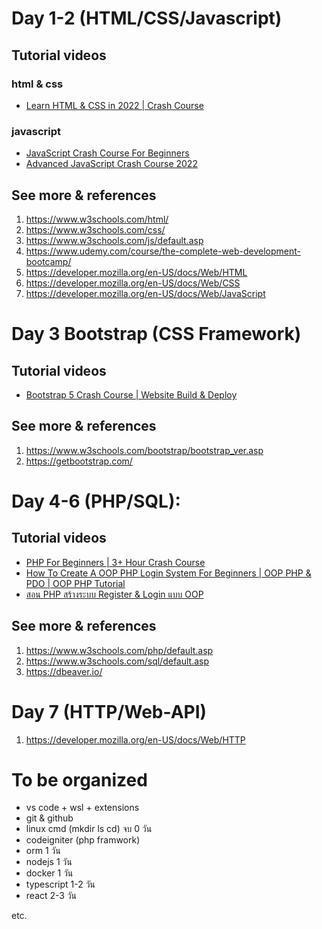 # Day 1-2 (HTML/CSS/Javascript)

## Tutorial videos
### html & css
- [Learn HTML & CSS in 2022 | Crash Course](https://www.youtube.com/watch?v=gXLjWRteuWI&ab_channel=DesignCourse)
### javascript
- [JavaScript Crash Course For Beginners](https://www.youtube.com/watch?v=hdI2bqOjy3c&ab_channel=TraversyMedia)
- [Advanced JavaScript Crash Course 2022](https://www.youtube.com/watch?v=R9I85RhI7Cg&ab_channel=Codevolution)

## See more & references
1. https://www.w3schools.com/html/
2. https://www.w3schools.com/css/
3. https://www.w3schools.com/js/default.asp
4. https://www.udemy.com/course/the-complete-web-development-bootcamp/
5. https://developer.mozilla.org/en-US/docs/Web/HTML
6. https://developer.mozilla.org/en-US/docs/Web/CSS
7. https://developer.mozilla.org/en-US/docs/Web/JavaScript

# Day 3 Bootstrap (CSS Framework)
## Tutorial videos
- [Bootstrap 5 Crash Course | Website Build & Deploy](https://www.youtube.com/watch?v=4sosXZsdy-s)

## See more & references
1. https://www.w3schools.com/bootstrap/bootstrap_ver.asp
2. https://getbootstrap.com/


# Day 4-6 (PHP/SQL):
## Tutorial videos
- [PHP For Beginners | 3+ Hour Crash Course](https://www.youtube.com/watch?v=BUCiSSyIGGU)
- [How To Create A OOP PHP Login System For Beginners | OOP PHP & PDO | OOP PHP Tutorial](https://www.youtube.com/watch?v=BaEm2Qv14oU)
- [สอน PHP สร้างระบบ Register & Login แบบ OOP](https://www.youtube.com/watch?v=q6DZeAKpe78)
## See more & references
1. https://www.w3schools.com/php/default.asp
2. https://www.w3schools.com/sql/default.asp
3. https://dbeaver.io/

# Day 7 (HTTP/Web-API)
1. https://developer.mozilla.org/en-US/docs/Web/HTTP

# To be organized
- vs code + wsl + extensions
- git & github
- linux cmd (mkdir ls cd)  จบ 0 วัน
- codeigniter (php framwork)
- orm 1 วัน
- nodejs 1 วัน
- docker 1 วัน
- typescript 1-2 วัน
- react 2-3 วัน

etc.
